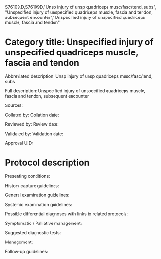 S76109,D,S76109D,"Unsp injury of unsp quadriceps musc/fasc/tend, subs", "Unspecified injury of unspecified quadriceps muscle, fascia and tendon, subsequent encounter","Unspecified injury of unspecified quadriceps muscle, fascia and tendon"
# Category title: Unspecified injury of unspecified quadriceps muscle, fascia and tendon

Abbreviated description: Unsp injury of unsp quadriceps musc/fasc/tend, subs

Full description: Unspecified injury of unspecified quadriceps muscle, fascia and tendon, subsequent encounter

Sources:

Collated by:
Collation date:

Reviewed by:
Review date:

Validated by:
Validation date:

Approval UID:

# Protocol description

Presenting conditions:

History capture guidelines:

General examination guidelines:

Systemic examination guidelines:

Possible differential diagnoses with links to related protocols:

Symptomatic / Palliative management:

Suggested diagnostic tests:

Management:

Follow-up guidelines:
